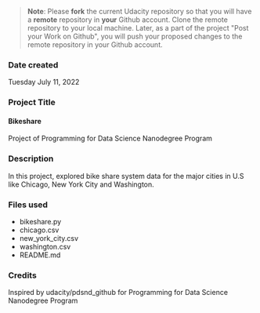 >**Note**: Please **fork** the current Udacity repository so that you will have a **remote** repository in **your** Github account. Clone the remote repository to your local machine. Later, as a part of the project "Post your Work on Github", you will push your proposed changes to the remote repository in your Github account.

### Date created
Tuesday July 11, 2022

### Project Title
#### Bikeshare
Project of Programming for Data Science Nanodegree Program

### Description
In this project, explored bike share system data for the major cities in U.S like Chicago, New York City and Washington.

### Files used
- bikeshare.py 
- chicago.csv
- new_york_city.csv
- washington.csv
- README.md

### Credits
Inspired by udacity/pdsnd_github for Programming for Data Science Nanodegree Program

